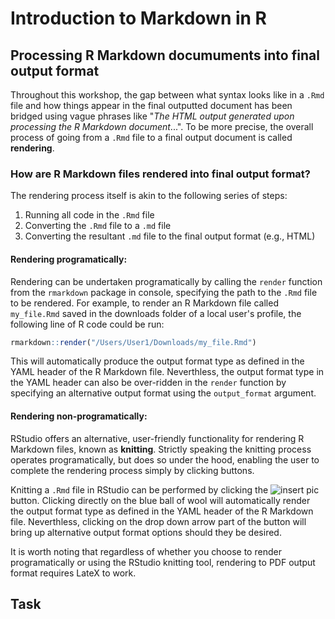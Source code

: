 # Introduction to Markdown in R

## Processing R Markdown documuments into final output format

Throughout this workshop, the gap between what syntax looks like in a `.Rmd` file and how things appear in the final outputted document has been bridged using vague phrases like "*The HTML output generated upon processing the R Markdown document*...". To be more precise, the overall process of going from a `.Rmd` file to a final output document is called **rendering**.

### How are R Markdown files rendered into final output format?

The rendering process itself is akin to the following series of steps:

1. Running all code in the `.Rmd` file
2. Converting the `.Rmd` file to a `.md` file
3. Converting the resultant `.md` file to the final output format (e.g., HTML)

#### Rendering programatically:

Rendering can be undertaken programatically by calling the `render` function from the `rmarkdown` package in console, specifying the path to the `.Rmd` file to be rendered. For example, to render an R Markdown file called `my_file.Rmd` saved in the downloads folder of a local user's profile, the following line of R code could be run:

```r
rmarkdown::render("/Users/User1/Downloads/my_file.Rmd")
```

This will automatically produce the output format type as defined in the YAML header of the R Markdown file. Neverthless, the output format type in the YAML header can also be over-ridden in the `render` function by specifying an alternative output format using the `output_format` argument.

#### Rendering non-programatically:

RStudio offers an alternative, user-friendly functionality for rendering R Markdown files, known as **knitting**. Strictly speaking the knitting process operates programatically, but does so under the hood, enabling the user to complete the rendering process simply by clicking buttons.

Knitting a `.Rmd` file in RStudio can be performed by clicking the ![insert pic]() button. Clicking directly on the blue ball of wool will automatically render the output format type as defined in the YAML header of the R Markdown file. Neverthless, clicking on the drop down arrow part of the button will bring up alternative output format options should they be desired. 

It is worth noting that regardless of whether you choose to render programatically or using the RStudio knitting tool, rendering to PDF output format requires LateX to work.

## Task

